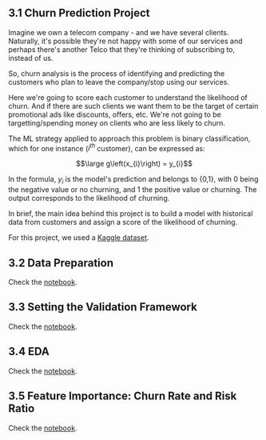## 3.1 Churn Prediction Project

Imagine we own a telecom company - and we have several clients. 
Naturally, it's possible they're not happy with some of our services and perhaps there's another Telco that they're thinking of subscribing to, instead of us. 

So, churn analysis is the process of identifying and predicting the customers who plan to leave the company/stop using our services. 

Here we're going to score each customer to understand the likelihood of churn. And if there are such clients we want them to be the target of certain promotional ads like discounts, offers, etc.
We're not going to be targetting/spending money on clients who are less likely to churn. 

The ML strategy applied to approach this problem is binary classification, which for one instance ($i^{th}$ customer), can be expressed as:

$$\large g\left(x_{i}\right) = y_{i}$$

In the formula, $y_i$ is the model's prediction and belongs to {0,1}, with 0 being the negative value or no churning, and 1 the positive value or churning. The output corresponds to the likelihood of churning.

In brief, the main idea behind this project is to build a model with historical data from customers and assign a score of the likelihood of churning.

For this project, we used a [Kaggle dataset](https://www.kaggle.com/blastchar/telco-customer-churn).

## 3.2 Data Preparation

Check the [notebook](data-preparation.ipynb). 

## 3.3 Setting the Validation Framework

Check the [notebook](data-preparation.ipynb). 

## 3.4 EDA 

Check the [notebook](data-preparation.ipynb). 

## 3.5 Feature Importance: Churn Rate and Risk Ratio

Check the [notebook](data-preparation.ipynb). 